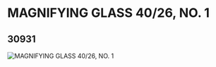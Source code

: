 # MAGNIFYING GLASS 40/26, NO. 1
## 30931
![MAGNIFYING GLASS 40/26, NO. 1](https://lc-www-live-s.legocdn.com/media/bricks/5/2/6178140.jpg)